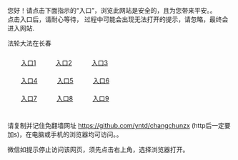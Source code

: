 您好！请点击下面指示的“入口”，浏览此网站是安全的，且为您带来平安。。 <br/>
点击入口后，请耐心等待， 过程中可能会出现无法打开的提示，请忽略，最终会进入网站. </br>

法轮大法在长春<br/>
<div style="padding:10px"><a style="margin:20px" target="_blank" href="https://d22vodzj9jfaz8.cloudfront.net/2Qpsp?dzvtd" id="ccLink1" rel="nofollow">入口1</a> <a target="_blank" style="margin:20px" href="https://d3b88lqs8qnwn7.cloudfront.net/2Qpsp?dqmku" id="ccLink2" rel="nofollow">入口2</a> <a style="margin:20px" target="_blank" href="https://d2smm4qz4tvuci.cloudfront.net/2Qpsp?arcevfoe" id="ccLink3" rel="nofollow">入口3</a></div>

<div style="padding:10px" ><a style="margin:20px" target="_blank" href="https://d22vodzj9jfaz8.cloudfront.net/2Qpsp?dzvtd" id="ccLink4" rel="nofollow">入口4</a> <a style="margin:20px" href="https://d3b88lqs8qnwn7.cloudfront.net/2Qpsp?dqmku" target="_blank" id="ccLink5" rel="nofollow">入口5</a> <a style="margin:20px" href="https://d2smm4qz4tvuci.cloudfront.net/2Qpsp?arcevfoe" target="_blank" id="ccLink6" rel="nofollow">入口6</a></div>

<div style="padding:10px"><a style="margin:20px" target="_blank" href="https://d22vodzj9jfaz8.cloudfront.net/2Qpsp?dzvtd" id="ccLink7" rel="nofollow">入口7</a> <a style="margin:20px" href="https://d3b88lqs8qnwn7.cloudfront.net/2Qpsp?dqmku" target="_blank" id="ccLink8" rel="nofollow">入口8</a> <a style="margin:20px" target="_blank" href="https://d2smm4qz4tvuci.cloudfront.net/2Qpsp?arcevfoe" id="ccLink9" rel="nofollow">入口9</a></div>

<br/>



请复制并记住免翻墙网址 https://github.com/yntd/changchunzx (http后一定要加s)，在电脑或手机的浏览器均可访问。。<br/>

微信如提示停止访问该网页，须先点击右上角，选择浏览器打开。

